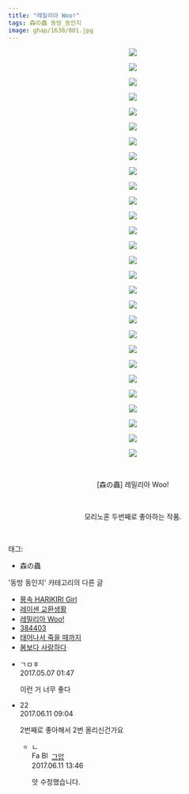 ```yaml
---
title: "레밀리아 Woo!"
tags: 森の蟲 동방_동인지
image: ghap/1630/001.jpg
---
```

<div class="article">
<p style="text-align: center; clear: none; float: none;"><img src="{{ site.nasurl }}/ghap/1630/001.jpg"/></p>
<p style="text-align: center; clear: none; float: none;"><img src="{{ site.nasurl }}/ghap/1630/002.jpg"/></p>
<p style="text-align: center; clear: none; float: none;"><img src="{{ site.nasurl }}/ghap/1630/003.jpg"/></p>
<p style="text-align: center; clear: none; float: none;"><img src="{{ site.nasurl }}/ghap/1630/004.jpg"/></p>
<p style="text-align: center; clear: none; float: none;"><img src="{{ site.nasurl }}/ghap/1630/005.jpg"/></p>
<p style="text-align: center; clear: none; float: none;"><img src="{{ site.nasurl }}/ghap/1630/006.jpg"/></p>
<p style="text-align: center; clear: none; float: none;"><img src="{{ site.nasurl }}/ghap/1630/007.jpg"/></p>
<p style="text-align: center; clear: none; float: none;"><img src="{{ site.nasurl }}/ghap/1630/008.jpg"/></p>
<p style="text-align: center; clear: none; float: none;"><img src="{{ site.nasurl }}/ghap/1630/009.jpg"/></p>
<p style="text-align: center; clear: none; float: none;"><img src="{{ site.nasurl }}/ghap/1630/010.jpg"/></p>
<p style="text-align: center; clear: none; float: none;"><img src="{{ site.nasurl }}/ghap/1630/011.jpg"/></p>
<p style="text-align: center; clear: none; float: none;"><img src="{{ site.nasurl }}/ghap/1630/012.jpg"/></p>
<p style="text-align: center; clear: none; float: none;"><img src="{{ site.nasurl }}/ghap/1630/013.jpg"/></p>
<p style="text-align: center; clear: none; float: none;"><img src="{{ site.nasurl }}/ghap/1630/014.jpg"/></p>
<p style="text-align: center; clear: none; float: none;"><img src="{{ site.nasurl }}/ghap/1630/015.jpg"/></p>
<p style="text-align: center; clear: none; float: none;"><img src="{{ site.nasurl }}/ghap/1630/016.jpg"/></p>
<p style="text-align: center; clear: none; float: none;"><img src="{{ site.nasurl }}/ghap/1630/017.jpg"/></p>
<p style="text-align: center; clear: none; float: none;"><img src="{{ site.nasurl }}/ghap/1630/018.jpg"/></p>
<p style="text-align: center; clear: none; float: none;"><img src="{{ site.nasurl }}/ghap/1630/019.jpg"/></p>
<p style="text-align: center; clear: none; float: none;"><img src="{{ site.nasurl }}/ghap/1630/020.jpg"/></p>
<p style="text-align: center; clear: none; float: none;"><img src="{{ site.nasurl }}/ghap/1630/021.jpg"/></p>
<p style="text-align: center; clear: none; float: none;"><img src="{{ site.nasurl }}/ghap/1630/022.jpg"/></p>
<p style="text-align: center; clear: none; float: none;"><img src="{{ site.nasurl }}/ghap/1630/023.jpg"/></p>
<p style="text-align: center; clear: none; float: none;"><img src="{{ site.nasurl }}/ghap/1630/024.jpg"/></p>
<p style="text-align: center; clear: none; float: none;"><img src="{{ site.nasurl }}/ghap/1630/025.jpg"/></p>
<p style="text-align: center; clear: none; float: none;"><img src="{{ site.nasurl }}/ghap/1630/026.jpg"/></p>
<p style="text-align: center; clear: none; float: none;"><img src="{{ site.nasurl }}/ghap/1630/027.jpg"/></p>
<p style="text-align: center; clear: none; float: none;"><img src="{{ site.nasurl }}/ghap/1630/028.jpg"/></p>
<p style="text-align: center; clear: none; float: none;"><br/></p>
<p style="text-align: center; clear: none; float: none;">[森の蟲] 레밀리아 Woo!</p>
<p style="text-align: center; clear: none; float: none;"><br/></p>
<p style="text-align: center; clear: none; float: none;">모리노혼 두번째로 좋아하는 작품.</p>
<p><br/></p>
</div><div class="tagTrail">
<p>태그: </p>
<ul>
<li>森の蟲</li>
</ul>
</div><div class="another">
<p>'동방 동인지' 카테고리의 다른 글</p>
<ul>
<li><a href="/2016-08-16-ghap_1632">묭속 HARIKIRI Girl</a></li>
<li><a href="/2016-08-16-ghap_1631">레이센 교환생활</a></li>
<li><a href="/2016-08-16-ghap_1630">레밀리아 Woo!</a></li>
<li><a href="/2016-08-16-ghap_1629">384403</a></li>
<li><a href="/2016-08-16-ghap_1628">태어나서 죽을 때까지</a></li>
<li><a href="/2016-08-16-ghap_1627">봄보다 사랑하다</a></li>
</ul>
</div><div class="cb_module cb_fluid">
<div class="cb_wrt cb_profile">
<div class="comment">
<ul>
<li class="cb_thumb_off" id="comment14982434">
<div class="cb_comment_area">
<div class="cb_info_area">
<div class="cb_section">
<span class="cb_nick_name">ㄱㅁㅎ</span>
</div>
<div class="cb_section">
<span class="cb_date">2017.05.07 01:47 </span>
</div>
</div>
<div class="cb_dsc_comment">
<p class="cb_dsc">
											이런 거 너무 좋다
										</p>
</div>
</div></li>
<li class="cb_thumb_off" id="comment15010517">
<div class="cb_comment_area">
<div class="cb_info_area">
<div class="cb_section">
<span class="cb_nick_name">22</span>
</div>
<div class="cb_section">
<span class="cb_date">2017.06.11 09:04 </span>
</div>
</div>
<div class="cb_dsc_comment">
<p class="cb_dsc">
											2번째로 좋아해서 2번 올리신건가요
										</p>
</div>
<ul>
<li class="cb_thumb_off" id="comment15010752">
<span class="cb_bu_subnode">ㄴ</span>
<div class="cb_comment_area">
<div class="cb_info_area">
<div class="cb_section">
<span class="cb_nick_name"><img alt="Favicon of https://ghaptouhou.tistory.com" height="16" onerror="this.onerror=null;this.parentNode.removeChild(this)" src="https://ghaptouhou.tistory.com/favicon.ico" width="16"/> <img alt="BlogIcon" height="16" onerror="this.parentNode.removeChild(this)" src="https://ghaptouhou.tistory.com/index.gif" width="16"/> <a href="https://ghaptouhou.tistory.com" onclick="return openLinkInNewWindow(this)"> 그압</a><span class="tistoryProfileLayerTrigger" onclick='TistoryProfile.show(event, this, {"title":"\uc800\uae30 \uc774\uac70 \ub098\uc911\uc5d0 \uc218\uc815 \uac00\ub2a5\ud558\ub098\uc694","url":"https:\/\/ghap.tistory.com","nickname":"\uadf8\uc555","items":[]}); return false;'></span></span>
</div>
<div class="cb_section">
<span class="cb_date">2017.06.11 13:46 </span>
</div>
</div>
<div class="cb_dsc_comment">
<p class="cb_dsc">
																앗 수정했습니다.
															</p>
</div>
</div>
</li>
</ul>
</div></li>
</ul>
</div>
</div><!-- commentList close -->
</div>
<br/>
<p id="refer"></p>
<br/>
